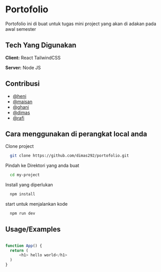 
# Portofolio 

Portofolio ini di buat untuk tugas mini project yang akan di adakan pada awal semester 

## Tech Yang Digunakan

**Client:** React TailwindCSS

**Server:** Node JS


## Contribusi

- [@heni](https://www.github.com/octokatherine)
- [@maisan](https://www.github.com/octokatherine)
- [@ghani](https://www.github.com/octokatherine)
- [@dimas](https://www.github.com/octokatherine)
- [@rafi](https://www.github.com/octokatherine)


## Cara menggunakan di perangkat local anda

Clone project

```bash
  git clone https://github.com/dimas292/portofolio.git
```

Pindah ke Direktori yang anda buat

```bash
  cd my-project
```

Install yang diperlukan 

```bash
  npm install
```

start untuk menjalankan kode

```bash
  npm run dev
```


## Usage/Examples

```javascript

function App() {
  return (
      <h1> hello world</h1>
  )
}
```

